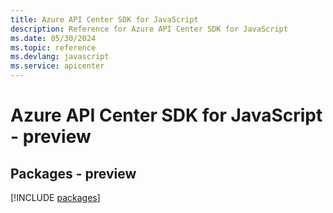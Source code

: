 ```yaml
---
title: Azure API Center SDK for JavaScript
description: Reference for Azure API Center SDK for JavaScript
ms.date: 05/30/2024
ms.topic: reference
ms.devlang: javascript
ms.service: apicenter
---
```

# Azure API Center SDK for JavaScript - preview
## Packages - preview
[!INCLUDE [packages](api-center-index.md)]